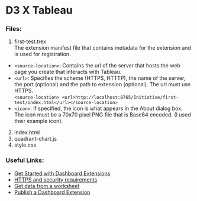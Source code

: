 # D3 X Tableau

### Files:
1. first-test.trex
<br>The extension manifest file that contains metadata for the extension and is used for registration.
- `<source-location>`: Contains the url of the server that hosts the web page you create that interacts with Tableau.
- `<url>`: Specifies the scheme (HTTPS, HTTTP), the name of the server, the port (optional) and the path to extension (optional). The url must use HTTPS.
<br> ```<source-location>
  <url>http://localhost:8765/Initiative/first-test/index.html</url></source-location>```
- `<icon>`: If specified, the icon is what appears in the About dialog box. The icon must be a 70x70 pixel PNG file that is Base64 encoded. (I used their example icon).

2. index.html
3. quadrant-chart.js
4. style.css

### Useful Links:
- [Get Started with Dashboard Extensions](https://tableau.github.io/extensions-api/docs/trex_getstarted.html)
- [HTTPS and security requirements](https://tableau.github.io/extensions-api/docs/trex_security.html)
- [Get data from a worksheet](https://tableau.github.io/extensions-api/docs/trex_getdata.html)
- [Publish a Dashboard Extension](https://tableau.github.io/extensions-api/docs/trex_publish.html)
